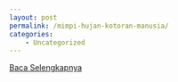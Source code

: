 ```yaml
---
layout: post
permalink: /mimpi-hujan-kotoran-manusia/
categories:
    - Uncategorized
---
```


[Baca Selengkapnya](/01)